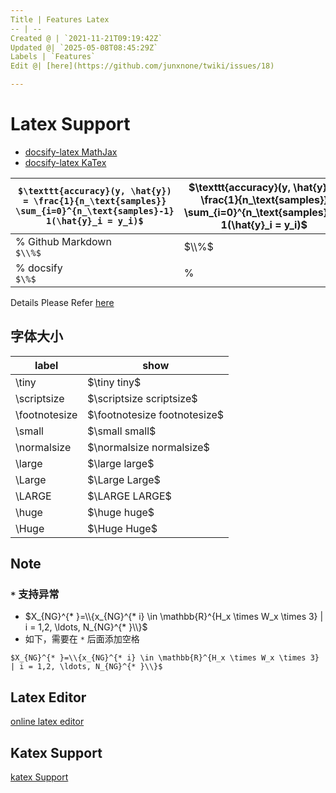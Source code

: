 ```yaml
---
Title | Features Latex
-- | --
Created @ | `2021-11-21T09:19:42Z`
Updated @| `2025-05-08T08:45:29Z`
Labels | `Features`
Edit @| [here](https://github.com/junxnone/twiki/issues/18)

---
```

# Latex Support

- [docsify-latex MathJax](https://scruel.github.io/docsify-latex/#/?id=with-mathjax)
- [docsify-latex KaTex](https://scruel.github.io/docsify-latex/#/?id=with-katex)

`$\texttt{accuracy}(y, \hat{y}) = \frac{1}{n_\text{samples}} \sum_{i=0}^{n_\text{samples}-1} 1(\hat{y}_i = y_i)$` | $\texttt{accuracy}(y, \hat{y}) = \frac{1}{n_\text{samples}} \sum_{i=0}^{n_\text{samples}-1} 1(\hat{y}_i = y_i)$
-- | --
%  Github Markdown<br> `$\\%$` | $\\%$ 
% docsify <br> `$\%$` | $\%$ 


Details Please Refer [here](https://junxnone.github.io/docsify-katex/docs/#/supported)

## 字体大小

label | show
-- | --
\tiny | $\tiny tiny$
\scriptsize| $\scriptsize scriptsize$
\footnotesize| $\footnotesize footnotesize$
\small| $\small small$
\normalsize| $\normalsize normalsize$
\large| $\large large$
\Large| $\Large Large$
\LARGE| $\LARGE LARGE$
\huge| $\huge huge$
\Huge| $\Huge Huge$

## Note

### `*` 支持异常

- $X_{NG}^{* }=\\{x_{NG}^{* i} \in \mathbb{R}^{H_x \times W_x \times 3} | i = 1,2, \ldots, N_{NG}^{* }\\}$ 
- 如下，需要在 `*` 后面添加空格

```
$X_{NG}^{* }=\\{x_{NG}^{* i} \in \mathbb{R}^{H_x \times W_x \times 3} | i = 1,2, \ldots, N_{NG}^{* }\\}$ 
```



## Latex Editor

[online latex editor](https://junxnone.github.io/m/ ':include :type=iframe width=100% height=600px')

## Katex Support

[katex Support](https://junxnone.github.io/docsify-katex/docs/#/supported ':include :type=iframe width=100% height=1200px')



